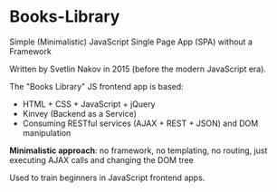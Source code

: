 # Books-Library

Simple (Minimalistic) JavaScript Single Page App (SPA) without a Framework

Written by Svetlin Nakov in 2015 (before the modern JavaScript era).

The "Books Library" JS frontend app is based:
 - HTML + CSS + JavaScript + jQuery
 - Kinvey (Backend as a Service)
 - Consuming RESTful services (AJAX + REST + JSON) and DOM manipulation

**Minimalistic approach**: no framework, no templating, no routing, just executing AJAX calls and changing the DOM tree

Used to train beginners in JavaScript frontend apps.

